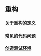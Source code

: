 ## 重构 


####  [关于重构的定义](https://github.com/ylzyqt/summarize-integration/blob/master/reconsitution/define.md)

####  [常见的代码问题](https://github.com/ylzyqt/summarize-integration/blob/master/reconsitution/problem.md)

####  [创造测试环境](https://github.com/ylzyqt/summarize-integration/blob/master/reconsitution/test.md)